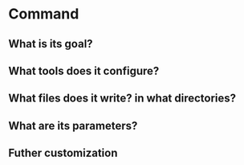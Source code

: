 # Command

## What is its goal?

## What tools does it configure?

## What files does it write? in what directories?

## What are its parameters?

## Futher customization